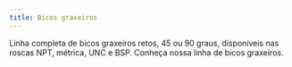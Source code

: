 ```yaml
---
title: Bicos graxeiros
---
```


Linha completa de bicos graxeiros retos, 45 ou 90 graus, disponíveis nas roscas NPT, métrica, UNC e BSP. Conheça nossa linha de bicos graxeiros.

